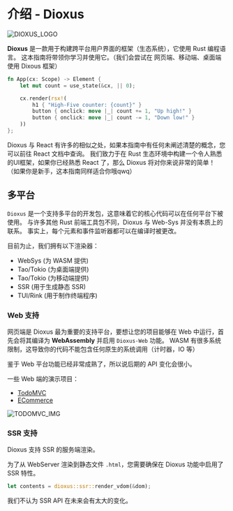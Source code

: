 # 介绍 - Dioxus

![DIOXUS_LOGO](https://dioxuslabs.com/guide/images/dioxuslogo_full.png)

**Dioxus** 是一款用于构建跨平台用户界面的框架（生态系统），它使用 Rust 编程语言。
这本指南将带领你学习并使用它。（我们会尝试在 网页端、移动端、桌面端 使用 Dixous 框架）

```rust
fn App(cx: Scope) -> Element {
    let mut count = use_state(&cx, || 0);

    cx.render(rsx!(
        h1 { "High-Five counter: {count}" }
        button { onclick: move |_| count += 1, "Up high!" }
        button { onclick: move |_| count -= 1, "Down low!" }
    ))
};
```

Dioxus 与 React 有许多的相似之处，如果本指南中有任何未阐述清楚的概念，您可以前往 React 文档中查询。
我们致力于在 Rust 生态环境中构建一个令人熟悉的UI框架，如果你已经熟悉 React 了，那么 Dioxus 将对你来说非常的简单！
（如果你是新手，这本指南同样适合你哦qwq）

## 多平台

`Dioxus` 是一个支持多平台的开发包，这意味着它的核心代码可以在任何平台下被使用。
与许多其他 Rust 前端工具包不同，Dioxus 与 Web-Sys 并没有本质上的联系。
事实上，每个元素和事件监听器都可以在编译时被更改。

目前为止，我们拥有以下渲染器：

- WebSys (为 WASM 提供)
- Tao/Tokio (为桌面端提供)
- Tao/Tokio (为移动端提供)
- SSR (用于生成静态 SSR)
- TUI/Rink (用于制作终端程序)

### Web 支持

网页端是 Dioxus 最为重要的支持平台，要想让您的项目能够在 Web 中运行，首先会将其编译为 **WebAssembly** 并启用 `Dioxus-Web` 功能。
WASM 有很多系统限制，这导致你的代码不能包含任何原生的系统调用（计时器，IO 等）

鉴于 Web 平台功能已经非常成熟了，所以说后期的 API 变化会很小。

一些 Web 端的演示项目：

- [TodoMVC](https://github.com/DioxusLabs/example-projects/tree/master/todomvc)
- [ECommerce](https://github.com/DioxusLabs/example-projects/tree/master/ecommerce-site)

![TODOMVC_IMG](https://github.com/DioxusLabs/example-projects/raw/master/todomvc/example.png)

### SSR 支持

Dioxus 支持 SSR 的服务端渲染。

为了从 WebServer 渲染到静态文件 `.html`，您需要确保在 Dioxus 功能中启用了 SSR 特性。

```rust
let contents = dioxus::ssr::render_vdom(&dom);
```

我们不认为 SSR API 在未来会有太大的变化。